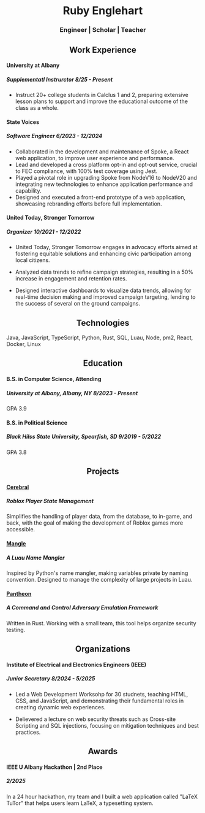 <div align="center">

# Ruby Englehart
### Engineer | Scholar | Teacher
</div>

<div>
<div align="center">

## Work Experience
</div>

<h4 id="-b-university-at-albany-b-"><b>University at Albany</b></h4>
<h5 id="supplementatl-instrurctor-i-8-25-present-i-">Supplementatl Instrurctor <i>8/25 - Present</i></h5>
<ul>
<li>Instruct 20+ college students in Calclus 1 and 2, preparing extensive lesson plans to support and improve the educational outcome of the class as a whole.</li>
</ul>

<h4 id="-b-state-voices-b-"><b>State Voices</b></h4>
<h5 id="software-engineer-i-6-2023-12-2024-i-">Software Engineer <i>6/2023 - 12/2024</i></h5>
<ul>
<li>Collaborated in the development and maintenance of Spoke, a React web application, to improve user experience and performance.</li>
<li>Lead and developed a cross platform opt-in and opt-out service, crucial to FEC compliance, with 100% test coverage using Jest.</li>
<li>Played a pivotal role in upgrading Spoke from NodeV16 to NodeV20 and integrating new technologies to enhance application performance and capability.</li>
<li>Designed and executed a front-end prototype of a web application, showcasing rebranding efforts before full implementation.</li>
</ul>

<h4 id="-b-united-today-stronger-tomorrow-b-"><b>United Today, Stronger Tomorrow</b></h4>
<h5 id="organizer-i-10-2021-12-2022-i-">Organizer <i>10/2021 - 12/2022</i></h5>
<p><ul></p>
<p><li>United Today, Stronger Tomorrow engages in advocacy efforts aimed at fostering equitable solutions and enhancing civic participation among local citizens.</li></p>
<p><li>Analyzed data trends to refine campaign strategies, resulting in a 50% increase in engagement and retention rates.</li></p>
<p><li>Designed interactive dashboards to visualize data trends, allowing for real-time decision making and improved campaign targeting, lending to the success of several on the ground campaigns.</li>
</ul>
</div></p>
<div>
<div align="center">

## Technologies
</div>
Java, JavaScript, TypeScript, Python, Rust, SQL, Luau, Node, pm2, React, Docker, Linux
</div>

<div>
<div align="center">

## Education
</div>

<h4 id="b-s-in-computer-science-attending">B.S. in Computer Science, Attending</h4>
<h5 id="university-at-albany-albany-ny-i-8-2023-present-i-">University at Albany, Albany, NY <i>8/2023 - Present</i></h5>
<p>GPA 3.9</p>
<h4 id="b-s-in-political-science">B.S. in Political Science</h4>
<h5 id="black-hilss-state-university-spearfish-sd-i-9-2019-5-2022-i-">Black Hilss State University, Spearfish, SD <i>9/2019 - 5/2022</i></h5>
<p>GPA 3.8
</div></p>
<div>
<div align="center">

## Projects
</div>

<h4 id="-a-href-https-github-com-cerebrallabs-cerebral-cerebral-a-"><a href=https://github.com/CerebralLabs/cerebral>Cerebral</a></h4>
<h5 id="roblox-player-state-management">Roblox Player State Management</h5>
<p>Simplifies the handling of player data, from the database, to in-game, and back, with the goal of making the development of Roblox games more accessible.</p>
<h4 id="-a-href-https-github-com-cerebrallabs-mangle-mangle-a-"><a href=https://github.com/CerebralLabs/mangle>Mangle</a></h4>
<h5 id="a-luau-name-mangler">A Luau Name Mangler</h5>
<p>Inspired by Python&#39;s name mangler, making variables private by naming convention. Designed to manage the complexity of large projects in Luau.</p>
<h4 id="-a-href-https-github-com-coal-rock-pantheon-pantheon-a-"><a href=https://github.com/coal-rock/Pantheon>Pantheon</a></h4>
<h5 id="a-command-and-control-adversary-emulation-framework">A Command and Control Adversary Emulation Framework</h5>
<p>Written in Rust. Working with a small team,  this tool helps organize security testing.
</div></p>
<div>
<div align="center">

## Organizations
</div>

<h4 id="institute-of-electrical-and-electronics-engineers-ieee-">Institute of Electrical and Electronics Engineers (IEEE)</h4>
<h5 id="junior-secretary-i-8-2024-5-2025-i-">Junior Secretary <i>8/2024 - 5/2025</i></h5>
<p><ul></p>
<p><li>Led a Web Development Worksohp for 30 studnets, teaching HTML, CSS, and JavaScript, and demonstrating their fundamental roles in creating dynamic web experiences.</li></p>
<p><li>Delievered a lecture on web security threats such as Cross-site Scripting and SQL injections, focusing on mitigation techniques and best practices. </li>
</ul>
</div></p>
<div>
<div align="center">

## Awards
</div>

<h4 id="ieee-u-albany-hackathon-2nd-place">IEEE U Albany Hackathon | 2nd Place</h4>
<h5 id="-i-2-2025-i-"><i>2/2025</i></h5>
<p>In a 24 hour hackathon, my team and I built a web application called &quot;LaTeX TuTor&quot; that helps users learn LaTeX, a typesetting system.
</div></p>


